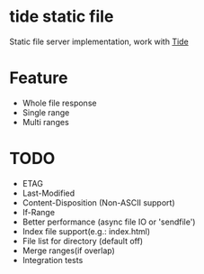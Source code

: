 # tide static file

Static file server implementation, work with [Tide](https://github.com/rustasync/tide)

# Feature

+ Whole file response
+ Single range
+ Multi ranges

# TODO

+ ETAG
+ Last-Modified
+ Content-Disposition (Non-ASCII support)
+ If-Range
+ Better performance (async file IO or 'sendfile')
+ Index file support(e.g.: index.html)
+ File list for directory (default off)
+ Merge ranges(if overlap)
+ Integration tests